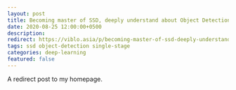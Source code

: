 ```yaml
---
layout: post
title: Becoming master of SSD, deeply understand about Object Detection - SSD Paper Explain
date: 2020-08-25 12:00:00+0500
description: 
redirect: https://viblo.asia/p/becoming-master-of-ssd-deeply-understand-about-object-detection-ssd-paper-explain-gAm5yDN8ldb
tags: ssd object-detection single-stage
categories: deep-learning
featured: false
---
```


A redirect post to my homepage.

